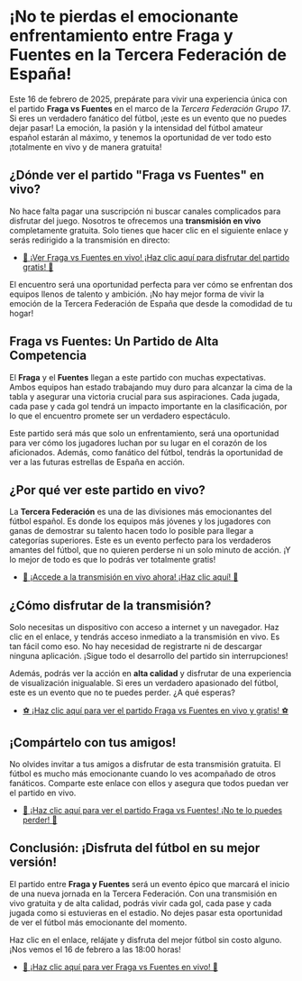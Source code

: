 # ¡No te pierdas el emocionante enfrentamiento entre Fraga y Fuentes en la Tercera Federación de España!

Este 16 de febrero de 2025, prepárate para vivir una experiencia única con el partido **Fraga vs Fuentes** en el marco de la _Tercera Federación Grupo 17_. Si eres un verdadero fanático del fútbol, ¡este es un evento que no puedes dejar pasar! La emoción, la pasión y la intensidad del fútbol amateur español estarán al máximo, y tenemos la oportunidad de ver todo esto ¡totalmente en vivo y de manera gratuita!

## ¿Dónde ver el partido "Fraga vs Fuentes" en vivo?

No hace falta pagar una suscripción ni buscar canales complicados para disfrutar del juego. Nosotros te ofrecemos una **transmisión en vivo** completamente gratuita. Solo tienes que hacer clic en el siguiente enlace y serás redirigido a la transmisión en directo:

- [🔴 ¡Ver Fraga vs Fuentes en vivo! ¡Haz clic aquí para disfrutar del partido gratis! 🔴](https://tinyurl.com/livestreamfreeo?st=Fraga+vs+Fuentes&si=gh)

El encuentro será una oportunidad perfecta para ver cómo se enfrentan dos equipos llenos de talento y ambición. ¡No hay mejor forma de vivir la emoción de la Tercera Federación de España que desde la comodidad de tu hogar!

## Fraga vs Fuentes: Un Partido de Alta Competencia

El **Fraga** y el **Fuentes** llegan a este partido con muchas expectativas. Ambos equipos han estado trabajando muy duro para alcanzar la cima de la tabla y asegurar una victoria crucial para sus aspiraciones. Cada jugada, cada pase y cada gol tendrá un impacto importante en la clasificación, por lo que el encuentro promete ser un verdadero espectáculo.

Este partido será más que solo un enfrentamiento, será una oportunidad para ver cómo los jugadores luchan por su lugar en el corazón de los aficionados. Además, como fanático del fútbol, tendrás la oportunidad de ver a las futuras estrellas de España en acción.

## ¿Por qué ver este partido en vivo?

La **Tercera Federación** es una de las divisiones más emocionantes del fútbol español. Es donde los equipos más jóvenes y los jugadores con ganas de demostrar su talento hacen todo lo posible para llegar a categorías superiores. Este es un evento perfecto para los verdaderos amantes del fútbol, que no quieren perderse ni un solo minuto de acción. ¡Y lo mejor de todo es que lo podrás ver totalmente gratis!

- [🎥 ¡Accede a la transmisión en vivo ahora! ¡Haz clic aquí! 🎥](https://tinyurl.com/livestreamfreeo?st=Fraga+vs+Fuentes&si=gh)

## ¿Cómo disfrutar de la transmisión?

Solo necesitas un dispositivo con acceso a internet y un navegador. Haz clic en el enlace, y tendrás acceso inmediato a la transmisión en vivo. Es tan fácil como eso. No hay necesidad de registrarte ni de descargar ninguna aplicación. ¡Sigue todo el desarrollo del partido sin interrupciones!

Además, podrás ver la acción en **alta calidad** y disfrutar de una experiencia de visualización inigualable. Si eres un verdadero apasionado del fútbol, este es un evento que no te puedes perder. ¿A qué esperas?

- [⚽ ¡Haz clic aquí para ver el partido Fraga vs Fuentes en vivo y gratis! ⚽](https://tinyurl.com/livestreamfreeo?st=Fraga+vs+Fuentes&si=gh)

## ¡Compártelo con tus amigos!

No olvides invitar a tus amigos a disfrutar de esta transmisión gratuita. El fútbol es mucho más emocionante cuando lo ves acompañado de otros fanáticos. Comparte este enlace con ellos y asegura que todos puedan ver el partido en vivo.

- [📢 ¡Haz clic aquí para ver el partido Fraga vs Fuentes! ¡No te lo puedes perder! 📢](https://tinyurl.com/livestreamfreeo?st=Fraga+vs+Fuentes&si=gh)

## Conclusión: ¡Disfruta del fútbol en su mejor versión!

El partido entre **Fraga y Fuentes** será un evento épico que marcará el inicio de una nueva jornada en la Tercera Federación. Con una transmisión en vivo gratuita y de alta calidad, podrás vivir cada gol, cada pase y cada jugada como si estuvieras en el estadio. No dejes pasar esta oportunidad de ver el fútbol más emocionante del momento.

Haz clic en el enlace, relájate y disfruta del mejor fútbol sin costo alguno. ¡Nos vemos el 16 de febrero a las 18:00 horas!

- [🚨 ¡Haz clic aquí para ver Fraga vs Fuentes en vivo! 🚨](https://tinyurl.com/livestreamfreeo?st=Fraga+vs+Fuentes&si=gh)
